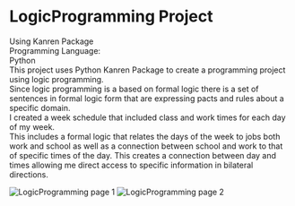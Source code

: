 # LogicProgramming Project
Using Kanren Package\
Programming Language:\
Python \
This project uses Python Kanren Package to create a programming project using logic programming.\
Since logic programming is a based on formal logic there is a set of sentences in formal logic form that are expressing pacts and rules about a specific domain.\
I created a week schedule that included class and work times for each day of my week.\
This includes a formal logic that relates the days of the week to jobs both work and school as well as a connection between school and work to that of specific times of the day. This creates a connection between day and times allowing me direct access to specific information in bilateral directions.

![LogicProgramming page 1](https://user-images.githubusercontent.com/55899983/106066950-8b278400-60b2-11eb-9754-aab7d2a1017d.JPG)
![LogicProgramming page 2](https://user-images.githubusercontent.com/55899983/106066956-8cf14780-60b2-11eb-9c75-a8321a0c5f67.JPG)
